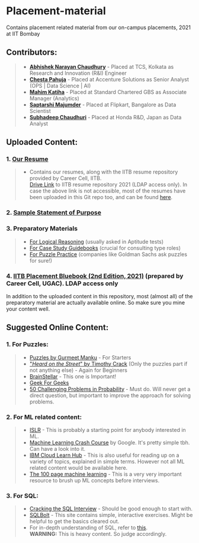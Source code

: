 # Placement-material
Contains placement related material from our on-campus placements, 2021 at IIT Bombay 
## Contributors:
> - [**Abhishek Narayan Chaudhury**](https://www.linkedin.com/in/abhishek-chaudhury-07422b191) - Placed at TCS, Kolkata as Research and Innovation (R&I) Engineer
> - [**Chesta Pahuja**](https://www.linkedin.com/in/chesta-pahuja-b13b83118) - Placed at Accenture Solutions as Senior Analyst (OPS | Data Science | AI)
> - [**Mahim Katiha**](https://www.linkedin.com/in/mahim-katiha-2a14341a0) - Placed at Standard Chartered GBS as	Associate Manager (Analytics)
> - [**Saptarshi Majumder**](https://www.linkedin.com/in/saptarshi-majumder-62251369) - Placed at Flipkart, Bangalore as Data Scientist 
> - [**Subhadeep Chaudhuri**](www.linkedin.com/in/subhadeep-chaudhuri) - Placed at Honda R&D, Japan as Data Analyst  

## Uploaded Content:
### 1. [Our Resume](https://github.com/SubhadeepC28/Placement-material/tree/main/Resumes)
> - Contains our resumes, along with the IITB resume repository provided by Career Cell, IITB.  <br /> [Drive Link](https://drive.google.com/folderview?id=1Mu9jnK8KO01xUkF3e1LREGqKo2FYCk38) to IITB resume repository 2021 (LDAP access only). In case the above link is not accessible, most of the resumes have been uploaded in this Git repo too, and can be found [here](https://github.com/SubhadeepC28/Placement-material/tree/main/Resumes/IITB%20Resume%20Repo%202021). 
### 2. [Sample Statement of Purpose](https://github.com/SubhadeepC28/Placement-material/tree/main/SOPs)  
### 3. Preparatory Materials
> - [For Logical Reasoning](https://github.com/SubhadeepC28/Placement-material/tree/main/Preparatory%20Material/Logical%20Reasoning) (usually asked in Aptitude tests)
> - [For Case Study Guidebooks](https://github.com/SubhadeepC28/Placement-material/tree/main/Preparatory%20Material/Case%20Studies) (crucial for consulting type roles)
> - [For Puzzle Practice](https://github.com/SubhadeepC28/Placement-material/tree/main/Preparatory%20Material/Puzzles) (companies like Goldman Sachs ask puzzles for sure!)
### 4. [IITB Placement Bluebook (2nd Edition, 2021)](https://drive.google.com/drive/folders/1Nt172Kora8SnDXCztEQbfgZYtZecZhff?usp=sharing) (prepared by Career Cell, UGAC). LDAP access only

In addition to the uploaded content in this repository, most (almost all) of the preparatory material are actually available online. So make sure you mine your content well. 

## Suggested Online Content:
###  1. For Puzzles:
> - [Puzzles by Gurmeet Manku](https://gurmeet.net/puzzles/) - For Starters
> - ["_Heard on the Street_" by Timothy Crack](https://github.com/SubhadeepC28/Placement-material/blob/main/Preparatory%20Material/Puzzles/Heard%20on%20the%20Street%2C%20Quantitative%20Questions%20from%20Wall%20Street%20Job%20Interviews-Timothy%20Crack%20(2014).pdf)  (Only the puzzles part if not anything else) - Again for Beginners 
> - [BrainStellar](https://brainstellar.com/puzzles/) - This one is Important!
> - [Geek For Geeks](https://www.geeksforgeeks.org/puzzles/)
> - [50 Challenging Problems in Probability](https://github.com/SubhadeepC28/Placement-material/blob/main/Preparatory%20Material/Puzzles/fifty_challenging_problems_in_probability.pdf) - Must do. Will never get a direct question, but important to improve the approach for solving problems.

### 2. For ML related content:
> - [ISLR](https://github.com/SubhadeepC28/Placement-material/blob/main/Preparatory%20Material/ML%20related%20books/An%20Introduction%20to%20Statistical%20Learning.pdf) - This is probably a starting point for anybody interested in ML. 
> - [Machine Learning Crash Course](https://developers.google.com/machine-learning/crash-course/) by Google. It's pretty simple tbh. Can have a look into it.
> - [IBM Cloud Learn Hub](https://www.ibm.com/cloud/learn) - This is also useful for reading up on a variety of topics, explained in simple terms. However not all ML related content would be available here. 
> - [The 100 page machine learning](http://ema.cri-info.cm/wp-content/uploads/2019/07/2019BurkovTheHundred-pageMachineLearning.pdf) - This is a very very important resource to brush up ML concepts before interviews. 
### 3. For SQL:
> - [Cracking the SQL Interview](https://github.com/xoraus/CrackingTheSQLInterview/blob/master/Cracking-the-SQL-Interview.pdf) - Should be good enough to start with.
> - [SQLBolt](https://sqlbolt.com/) - This site contains simple, interactive exercises. Might be helpful to get the basics cleared out.
> - For in-depth understanding of SQL, refer to [this](https://github.com/kansiris/SQL-interview-questions). <br /> **WARNING:** This is heavy content. So judge accordingly.
